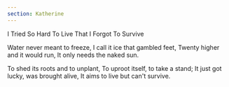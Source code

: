 ```yaml
---
section: Katherine
---
```


I Tried So Hard To Live That I Forgot To Survive

Water never meant to freeze,
I call it ice that gambled feet,
Twenty higher and it would run,
It only needs the naked sun.

To shed its roots and to unplant,
To uproot itself, to take a stand;
It just got lucky, was brought alive,
It aims to live but can't survive.
